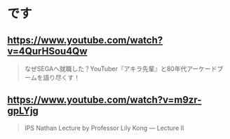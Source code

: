 # です

## https://www.youtube.com/watch?v=4QurHSou4Qw

> なぜSEGAへ就職した？YouTuber『アキラ先輩』と80年代アーケードブームを語り尽くす！ 

## https://www.youtube.com/watch?v=m9zr-gpLYjg

> IPS Nathan Lecture by Professor Lily Kong — Lecture II 
